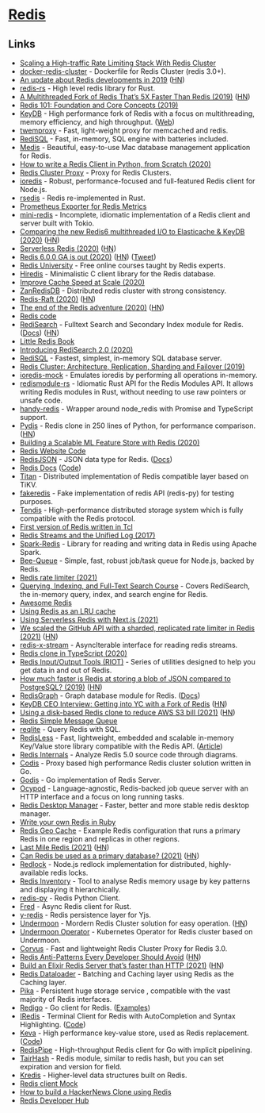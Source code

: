 # [Redis](https://redis.io/)

## Links

- [Scaling a High-traffic Rate Limiting Stack With Redis Cluster](https://brandur.org/redis-cluster)
- [docker-redis-cluster](https://github.com/Grokzen/docker-redis-cluster) - Dockerfile for Redis Cluster (redis 3.0+).
- [An update about Redis developments in 2019](http://antirez.com/news/126) ([HN](https://news.ycombinator.com/item?id=19227070))
- [redis-rs](https://github.com/mitsuhiko/redis-rs) - High level redis library for Rust.
- [A Multithreaded Fork of Redis That’s 5X Faster Than Redis (2019)](https://docs.keydb.dev/blog/2019/10/07/blog-post/) ([HN](https://news.ycombinator.com/item?id=21182627))
- [Redis 101: Foundation and Core Concepts (2019)](https://dev.to/mohammadhasham/redis-101-foundation-and-core-concepts-1cg6)
- [KeyDB](https://github.com/JohnSully/KeyDB) - High performance fork of Redis with a focus on multithreading, memory efficiency, and high throughput. ([Web](https://keydb.dev/index.html))
- [twemproxy](https://github.com/twitter/twemproxy) - Fast, light-weight proxy for memcached and redis.
- [RediSQL](https://github.com/RedBeardLab/rediSQL) - Fast, in-memory, SQL engine with batteries included.
- [Medis](https://github.com/luin/medis) - Beautiful, easy-to-use Mac database management application for Redis.
- [How to write a Redis Client in Python, from Scratch (2020)](https://www.youtube.com/watch?v=C5KkQUKhc_4)
- [Redis Cluster Proxy](https://github.com/artix75/redis-cluster-proxy) - Proxy for Redis Clusters.
- [ioredis](https://github.com/luin/ioredis) - Robust, performance-focused and full-featured Redis client for Node.js.
- [rsedis](https://github.com/seppo0010/rsedis) - Redis re-implemented in Rust.
- [Prometheus Exporter for Redis Metrics](https://github.com/oliver006/redis_exporter)
- [mini-redis](https://github.com/tokio-rs/mini-redis) - Incomplete, idiomatic implementation of a Redis client and server built with Tokio.
- [Comparing the new Redis6 multithreaded I/O to Elasticache & KeyDB (2020)](https://docs.keydb.dev/blog/2020/04/15/blog-post/) ([HN](https://news.ycombinator.com/item?id=22879347))
- [Serverless Redis (2020)](https://medium.com/lambda-store/serverless-redis-is-here-34c2fa335f24) ([HN](https://news.ycombinator.com/item?id=22957091))
- [Redis 6.0.0 GA is out (2020)](http://antirez.com/news/132) ([HN](https://news.ycombinator.com/item?id=23030685)) ([Tweet](https://twitter.com/antirez/status/1255856794712367105))
- [Redis University](https://university.redislabs.com/) - Free online courses taught by Redis experts.
- [Hiredis](https://github.com/redis/hiredis) - Minimalistic C client library for the Redis database.
- [Improve Cache Speed at Scale (2020)](https://www.youtube.com/watch?v=mPg20ykAFU4)
- [ZanRedisDB](https://github.com/youzan/ZanRedisDB) - Distributed redis cluster with strong consistency.
- [Redis-Raft (2020)](https://jepsen.io/analyses/redis-raft-1b3fbf6) ([HN](https://news.ycombinator.com/item?id=23615790))
- [The end of the Redis adventure (2020)](http://antirez.com/news/133) ([HN](https://news.ycombinator.com/item?id=23689549))
- [Redis code](https://github.com/redis-io/redis)
- [RediSearch](https://github.com/RediSearch/RediSearch/) - Fulltext Search and Secondary Index module for Redis. ([Docs](https://oss.redislabs.com/redisearch/)) ([HN](https://news.ycombinator.com/item?id=23777460))
- [Little Redis Book](https://github.com/karlseguin/the-little-redis-book/blob/master/en/redis.md)
- [Introducing RediSearch 2.0 (2020)](https://redislabs.com/blog/introducing-redisearch-2-0/)
- [RediSQL](https://redisql.com/) - Fastest, simplest, in-memory SQL database server.
- [Redis Cluster: Architecture, Replication, Sharding and Failover (2019)](https://medium.com/opstree-technology/redis-cluster-architecture-replication-sharding-and-failover-86871e783ac0)
- [ioredis-mock](https://github.com/stipsan/ioredis-mock) - Emulates ioredis by performing all operations in-memory.
- [redismodule-rs](https://github.com/RedisLabsModules/redismodule-rs) - Idiomatic Rust API for the Redis Modules API. It allows writing Redis modules in Rust, without needing to use raw pointers or unsafe code.
- [handy-redis](https://github.com/mmkal/handy-redis) - Wrapper around node_redis with Promise and TypeScript support.
- [Pydis](https://github.com/boramalper/pydis) - Redis clone in 250 lines of Python, for performance comparison. ([HN](https://news.ycombinator.com/item?id=25100218))
- [Building a Scalable ML Feature Store with Redis (2020)](https://doordash.engineering/2020/11/19/building-a-gigascale-ml-feature-store-with-redis/)
- [Redis Website Code](https://github.com/redis/redis-io)
- [RedisJSON](https://github.com/RedisJSON/RedisJSON) - JSON data type for Redis. ([Docs](https://oss.redislabs.com/redisjson/))
- [Redis Docs](https://redis.io/documentation) ([Code](https://github.com/redis/redis-doc))
- [Titan](https://github.com/distributedio/titan) - Distributed implementation of Redis compatible layer based on TiKV.
- [fakeredis](https://github.com/jamesls/fakeredis) - Fake implementation of redis API (redis-py) for testing purposes.
- [Tendis](https://github.com/Tencent/Tendis) - High-performance distributed storage system which is fully compatible with the Redis protocol.
- [First version of Redis written in Tcl](https://gist.github.com/antirez/6ca04dd191bdb82aad9fb241013e88a8)
- [Redis Streams and the Unified Log (2017)](https://brandur.org/redis-streams)
- [Spark-Redis](https://github.com/RedisLabs/spark-redis) - Library for reading and writing data in Redis using Apache Spark.
- [Bee-Queue](https://github.com/bee-queue/bee-queue) - Simple, fast, robust job/task queue for Node.js, backed by Redis.
- [Redis rate limiter (2021)](https://blog.rebased.pl/2021/02/22/redis-rate-limiter.html)
- [Querying, Indexing, and Full-Text Search Course](https://university.redislabs.com/courses/ru203/) - Covers RediSearch, the in-memory query, index, and search engine for Redis.
- [Awesome Redis](https://github.com/JamzyWang/awesome-redis)
- [Using Redis as an LRU cache](https://redis.io/topics/lru-cache)
- [Using Serverless Redis with Next.js (2021)](https://www.youtube.com/watch?v=FytxaSVQROc)
- [We scaled the GitHub API with a sharded, replicated rate limiter in Redis (2021)](https://github.blog/2021-04-05-how-we-scaled-github-api-sharded-replicated-rate-limiter-redis/) ([HN](https://news.ycombinator.com/item?id=26738417))
- [redis-x-stream](https://github.com/calebboyd/redis-x-stream) - AsyncIterable interface for reading redis streams.
- [Redis clone in TypeScript (2020)](https://kubej.com/redis-clone-in-typescript/)
- [Redis Input/Output Tools (RIOT)](https://github.com/redis-developer/riot) - Series of utilities designed to help you get data in and out of Redis.
- [How much faster is Redis at storing a blob of JSON compared to PostgreSQL? (2019)](https://www.peterbe.com/plog/redis-vs-postgres-blob-of-json) ([HN](https://news.ycombinator.com/item?id=26850639))
- [RedisGraph](https://github.com/RedisGraph/RedisGraph) - Graph database module for Redis. ([Docs](https://oss.redislabs.com/redisgraph/))
- [KeyDB CEO Interview: Getting into YC with a Fork of Redis](https://console.dev/qa/keydb-john-sully/) ([HN](https://news.ycombinator.com/item?id=26956846))
- [Using a disk-based Redis clone to reduce AWS S3 bill (2021)](https://wakatime.com/blog/45-using-a-diskbased-redis-clone-to-reduce-aws-s3-bill) ([HN](https://news.ycombinator.com/item?id=26955404))
- [Redis Simple Message Queue](https://github.com/smrchy/rsmq)
- [reqlite](https://github.com/augmentable-dev/reqlite) - Query Redis with SQL.
- [RedisLess](https://github.com/Qovery/RedisLess) - Fast, lightweight, embedded and scalable in-memory Key/Value store library compatible with the Redis API. ([Article](https://www.heapstack.sh/redisless-blazingly-fast-serverless-redis))
- [Redis Internals](https://github.com/zpoint/Redis-Internals) - Analyze Redis 5.0 source code through diagrams.
- [Codis](https://github.com/CodisLabs/codis) - Proxy based high performance Redis cluster solution written in Go.
- [Godis](https://github.com/HDT3213/godis) - Go implementation of Redis Server.
- [Ocypod](https://github.com/davechallis/ocypod) - Language-agnostic, Redis-backed job queue server with an HTTP interface and a focus on long running tasks.
- [Redis Desktop Manager](https://github.com/qishibo/AnotherRedisDesktopManager) - Faster, better and more stable redis desktop manager.
- [Write your own Redis in Ruby](https://rohitpaulk.com/articles/redis-0)
- [Redis Geo Cache](https://github.com/fly-apps/redis-geo-cache) - Example Redis configuration that runs a primary Redis in one region and replicas in other regions.
- [Last Mile Redis (2021)](https://fly.io/blog/last-mile-redis/) ([HN](https://news.ycombinator.com/item?id=27861510))
- [Can Redis be used as a primary database? (2021)](https://www.youtube.com/watch?v=VLTPqImLapM) ([HN](https://news.ycombinator.com/item?id=28007594))
- [Redlock](https://github.com/mike-marcacci/node-redlock) - Node.js redlock implementation for distributed, highly-available redis locks.
- [Redis Inventory](https://github.com/obukhov/redis-inventory) - Tool to analyse Redis memory usage by key patterns and displaying it hierarchically.
- [redis-py](https://github.com/andymccurdy/redis-py) - Redis Python Client.
- [Fred](https://github.com/aembke/fred.rs) - Async Redis client for Rust.
- [y-redis](https://github.com/yjs/y-redis) - Redis persistence layer for Yjs.
- [Undermoon](https://github.com/doyoubi/undermoon) - Mordern Redis Cluster solution for easy operation. ([HN](https://news.ycombinator.com/item?id=28885586))
- [Undermoon Operator](https://github.com/doyoubi/undermoon-operator) - Kubernetes Operator for Redis cluster based on Undermoon.
- [Corvus](https://github.com/eleme/corvus) - Fast and lightweight Redis Cluster Proxy for Redis 3.0.
- [Redis Anti-Patterns Every Developer Should Avoid](https://developer.redis.com/howtos/antipatterns/) ([HN](https://news.ycombinator.com/item?id=28914764))
- [Build an Elixir Redis Server that’s faster than HTTP (2021)](https://docs.statetrace.com/blog/redis-server/) ([HN](https://news.ycombinator.com/item?id=29199717))
- [Redis Dataloader](https://github.com/PatrickJS/redis-dataloader) - Batching and Caching layer using Redis as the Caching layer.
- [Pika](https://github.com/OpenAtomFoundation/pika) - Persistent huge storage service , compatible with the vast majority of Redis interfaces.
- [Redigo](https://github.com/gomodule/redigo) - Go client for Redis. ([Examples](https://github.com/pete911/examples-redigo))
- [IRedis](https://iredis.io/) - Terminal Client for Redis with AutoCompletion and Syntax Highlighting. ([Code](https://github.com/laixintao/iredis))
- [Keva](https://keva.dev/) - High performance key-value store, used as Redis replacement. ([Code](https://github.com/keva-dev/keva))
- [RedisPipe](https://github.com/joomcode/redispipe) - High-throughput Redis client for Go with implicit pipelining.
- [TairHash](https://github.com/alibaba/TairHash) - Redis module, similar to redis hash, but you can set expiration and version for field.
- [Kredis](https://github.com/rails/kredis) - Higher-level data structures built on Redis.
- [Redis client Mock](https://github.com/go-redis/redismock)
- [How to build a HackerNews Clone using Redis](https://developer.redis.com/howtos/hackernews/)
- [Redis Developer Hub](https://developer.redis.com/)
